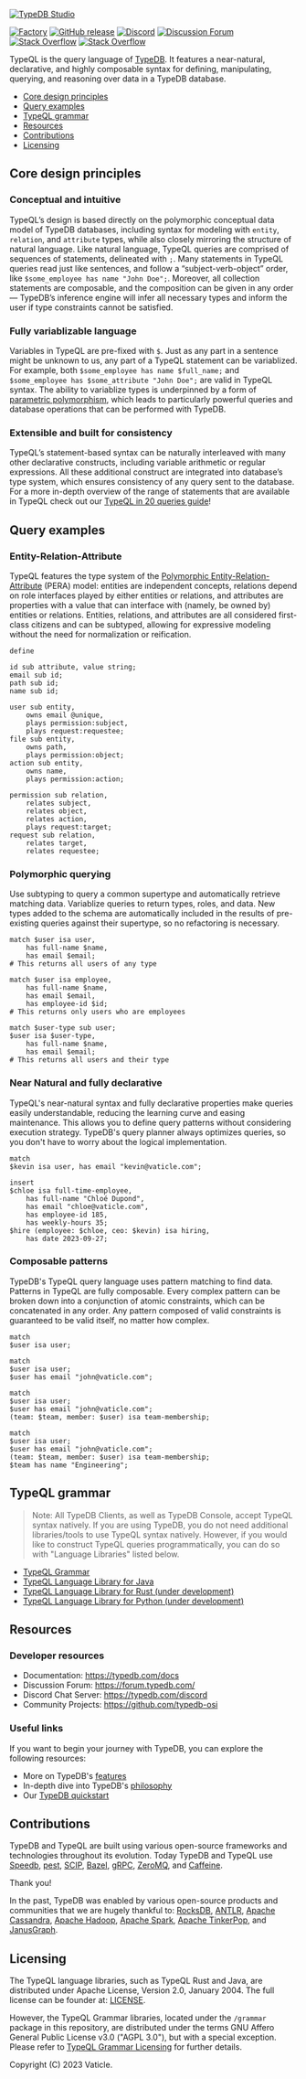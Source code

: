 [![TypeDB Studio](./banner.png)](https://typedb.com/docs/typeql/2.x/overview)

[![Factory](https://factory.vaticle.com/api/status/vaticle/typeql/badge.svg)](https://factory.vaticle.com/vaticle/typeql)
[![GitHub release](https://img.shields.io/github/release/vaticle/typeql.svg)](https://github.com/vaticle/typeql/releases/latest)
[![Discord](https://img.shields.io/discord/665254494820368395?color=7389D8&label=chat&logo=discord&logoColor=ffffff)](https://vaticle.com/discord)
[![Discussion Forum](https://img.shields.io/discourse/https/forum.vaticle.com/topics.svg)](https://forum.vaticle.com)
[![Stack Overflow](https://img.shields.io/badge/stackoverflow-typedb-796de3.svg)](https://stackoverflow.com/questions/tagged/typedb)
[![Stack Overflow](https://img.shields.io/badge/stackoverflow-typeql-3dce8c.svg)](https://stackoverflow.com/questions/tagged/typeql)

TypeQL is the query language of [TypeDB](https://github.com/vaticle/typedb).
It features a near-natural, declarative, and highly composable syntax for defining,
manipulating, querying, and reasoning over data in a TypeDB database.

* [Core design principles](#core-design-principles)
* [Query examples](#query-examples)
* [TypeQL grammar](#typeql-grammar)
* [Resources](#resources)
* [Contributions](#contributions)
* [Licensing](#licensing)

## Core design principles

### Conceptual and intuitive

TypeQL’s design is based directly on the polymorphic conceptual data model of TypeDB databases,
including syntax for modeling with `entity`, `relation`, and `attribute` types,
while also closely mirroring the structure of natural language.
Like natural language, TypeQL queries are comprised of sequences of statements, delineated with `;`.
Many statements in TypeQL queries read just like sentences,
and follow a “subject-verb-object” order, like `$some_employee has name "John Doe";`.
Moreover, all collection statements are composable,
and the composition can be given in any order —
TypeDB’s inference engine will infer all necessary types and inform the user if type constraints cannot be satisfied.

### Fully variablizable language

Variables in TypeQL are pre-fixed with `$`.
Just as any part in a sentence might be unknown to us, any part of a TypeQL statement can be variablized.
For example, both `$some_employee has name $full_name;` and `$some_employee has $some_attribute "John Doe";`
are valid in TypeQL syntax.
The ability to variablize types is underpinned by a form of [parametric polymorphism](https://typedb.com/features#polymorphic-queries),
which leads to particularly powerful queries and database operations that can be performed with TypeDB.

### Extensible and built for consistency

TypeQL’s statement-based syntax can be naturally interleaved with many other declarative constructs,
including variable arithmetic or regular expressions.
All these additional construct are integrated into database’s type system,
which ensures consistency of any query sent to the database.
For a more in-depth overview of the range of statements
that are available in TypeQL check out our [TypeQL in 20 queries guide](https://typedb.com/features)!

## Query examples

### Entity-Relation-Attribute

TypeQL features the type system of the [Polymorphic Entity-Relation-Attribute](https://development.typedb.com/philosophy)
(PERA) model:
entities are independent concepts,
relations depend on role interfaces played by either entities or relations,
and attributes are properties with a value that can interface with (namely, be owned by) entities or relations.
Entities, relations, and attributes are all considered first-class citizens and can be subtyped,
allowing for expressive modeling without the need for normalization or reification.

```typeql
define

id sub attribute, value string;
email sub id;
path sub id;
name sub id;

user sub entity,
    owns email @unique,
    plays permission:subject,
    plays request:requestee;
file sub entity,
    owns path,
    plays permission:object;
action sub entity,
    owns name,
    plays permission:action;

permission sub relation,
    relates subject,
    relates object,
    relates action,
    plays request:target;
request sub relation,
    relates target,
    relates requestee;
```

### Polymorphic querying

Use subtyping to query a common supertype and automatically retrieve matching data.
Variablize queries to return types, roles, and data.
New types added to the schema are automatically included in the results of pre-existing queries against their supertype,
so no refactoring is necessary.

```typeql
match $user isa user,
    has full-name $name,
    has email $email;
# This returns all users of any type

match $user isa employee,
    has full-name $name,
    has email $email,
    has employee-id $id;
# This returns only users who are employees

match $user-type sub user;
$user isa $user-type,
    has full-name $name,
    has email $email;
# This returns all users and their type
```

### Near Natural and fully declarative

TypeQL's near-natural syntax and fully declarative properties make queries easily understandable,
reducing the learning curve and easing maintenance.
This allows you to define query patterns without considering execution strategy.
TypeDB's query planner always optimizes queries, so you don't have to worry about the logical implementation.

```typeql
match
$kevin isa user, has email "kevin@vaticle.com";

insert
$chloe isa full-time-employee,
    has full-name "Chloé Dupond",
    has email "chloe@vaticle.com",
    has employee-id 185,
    has weekly-hours 35;
$hire (employee: $chloe, ceo: $kevin) isa hiring,
    has date 2023-09-27;
```

### Composable patterns

TypeDB's TypeQL query language uses pattern matching to find data.
Patterns in TypeQL are fully composable.
Every complex pattern can be broken down into a conjunction of atomic constraints,
which can be concatenated in any order.
Any pattern composed of valid constraints is guaranteed to be valid itself, no matter how complex.

```typeql
match 
$user isa user;

match
$user isa user;
$user has email "john@vaticle.com";

match
$user isa user;
$user has email "john@vaticle.com";
(team: $team, member: $user) isa team-membership;

match
$user isa user;
$user has email "john@vaticle.com";
(team: $team, member: $user) isa team-membership;
$team has name "Engineering";
```

## TypeQL grammar

> Note: All TypeDB Clients, as well as TypeDB Console, accept TypeQL syntax natively. 
> If you are using TypeDB, you do not need additional libraries/tools to use TypeQL syntax natively.
> However, if you would like to construct TypeQL queries programmatically, you can do so with "Language Libraries" listed below.

- [TypeQL Grammar](https://github.com/vaticle/typeql/blob/master/grammar/README.md)
- [TypeQL Language Library for Java](https://github.com/vaticle/typeql/blob/master/java)
- [TypeQL Language Library for Rust (under development)](https://github.com/vaticle/typeql/blob/master/rust)
- [TypeQL Language Library for Python (under development)](https://github.com/typedb-osi/typeql-lang-python)

## Resources

### Developer resources

- Documentation: https://typedb.com/docs
- Discussion Forum: https://forum.typedb.com/
- Discord Chat Server: https://typedb.com/discord
- Community Projects: https://github.com/typedb-osi

### Useful links

If you want to begin your journey with TypeDB, you can explore the following resources:

* More on TypeDB's [features](https://typedb.com/features)
* In-depth dive into TypeDB's [philosophy](https://typedb.com/philosophy)
* Our [TypeDB quickstart](https://typedb.com/docs/typedb/2.x/quickstart-guide)

## Contributions

TypeDB and TypeQL are built using various open-source frameworks and technologies throughout its evolution. 
Today TypeDB and TypeQL use
[Speedb](https://www.speedb.io/),
[pest](https://pest.rs/),
[SCIP](https://www.scipopt.org),
[Bazel](https://bazel.build),
[gRPC](https://grpc.io),
[ZeroMQ](https://zeromq.org), 
and [Caffeine](https://github.com/ben-manes/caffeine). 

Thank you!

In the past, TypeDB was enabled by various open-source products and communities that we are hugely thankful to:
[RocksDB](https://rocksdb.org),
[ANTLR](https://www.antlr.org),
[Apache Cassandra](http://cassandra.apache.org), 
[Apache Hadoop](https://hadoop.apache.org), 
[Apache Spark](http://spark.apache.org), 
[Apache TinkerPop](http://tinkerpop.apache.org), 
and [JanusGraph](http://janusgraph.org). 

## Licensing

The TypeQL language libraries, such as TypeQL Rust and Java, are distributed under Apache License, Version 2.0, January 2004.
The full license can be founder at: [LICENSE](https://github.com/vaticle/typeql/blob/master/LICENSE).

However, the TypeQL Grammar libraries, located under the `/grammar` package in this repository, 
are distributed under the terms GNU Affero General Public License v3.0 ("AGPL 3.0"), but with a special exception. 
Please refer to [TypeQL Grammar Licensing](https://github.com/vaticle/typeql/blob/master/grammar/README.md#licensing) for further details.

Copyright (C) 2023 Vaticle.
